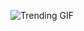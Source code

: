 
<!-- GIF_SECTION -->
![Trending GIF](https://media0.giphy.com/media/v1.Y2lkPThiYjIxNzcyZTl2bWVreHh2d2JsOXkyaWF4aXM5eHB5M2Mwa2xoZTJneDVsdDNnYiZlcD12MV9naWZzX3NlYXJjaCZjdD1n/vzO0Vc8b2VBLi/giphy.gif)
<!-- END_GIF_SECTION -->
